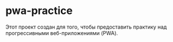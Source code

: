 # pwa-practice
Этот проект создан для того, чтобы предоставить практику над прогрессивными веб-приложениями (PWA).
